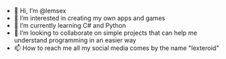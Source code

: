 - 👋 Hi, I’m @lemsex
- 👀 I’m interested in creating my own apps and games
- 🌱 I’m currently learning C# and Python
- 💞️ I’m looking to collaborate on simple projects that can help me understand programming in an easier way
- 📫 How to reach me all my social media comes by the name "lexteroid"

<!---
lemsex/lemsex is a ✨ special ✨ repository because its `README.md` (this file) appears on your GitHub profile.
You can click the Preview link to take a look at your changes.
--->
